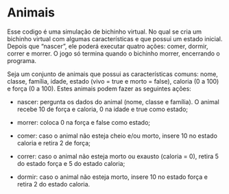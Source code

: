 # Animais
Esse codigo é uma simulação de bichinho virtual. No qual se cria um bichinho virtual com algumas características e que possui um estado inicial. Depois que “nascer”, ele poderá executar quatro ações: comer, dormir, correr e morrer. O jogo só termina quando o bichinho morrer, encerrando o programa.

 Seja um conjunto de animais que possui as características comuns: nome, classe, família, idade, estado (vivo = true e morto = false), caloria (0 a 100) e força (0 a 100). Estes animais podem fazer as seguintes ações:

* nascer: pergunta os dados do animal (nome, classe e família). O animal recebe 10 de força e caloria, 0 na idade e true como estado;

* morrer: coloca 0 na força e false como estado;

* comer: caso o animal não esteja cheio e/ou morto, insere 10 no estado caloria e retira 2 de força;

* correr: caso o animal não esteja morto ou exausto (caloria = 0), retira 5 do estado força e 5 do estado caloria;

* dormir: caso o animal não esteja morto, insere 10 no estado força e retira 2 do estado caloria.

